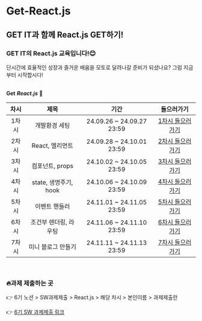 # Get-React.js
## GET IT과 함께 React.js GET하기!

### GET IT의 React.js 교육입니다!😊 

단시간에 효율적인 성장과 즐거운 배움을 모토로 달려나갈 준비가 되셨나요?
그럼 지금부터 시작합시다!
<br/><br/>

**Get** **_React.js_** 👊

|차시|제목|기간|들으러가기|
|:---:|:---:|:---:|:---:|
|1차시|개발환경 세팅|24.09.26 ~ 24.09.27 23:59|[1차시 들으러가기](https://github.com/getit-knu/Get-React.js/tree/main/1%EC%B0%A8%EC%8B%9C)|
|2차시|React, 엘리먼트|24.09.28 ~ 24.10.01 23:59|[2차시 들으러가기](https://github.com/getit-knu/Get-React.js/tree/main/2%EC%B0%A8%EC%8B%9C)|
|3차시|컴포넌트, props|24.10.02 ~ 24.10.05 23:59|[3차시 들으러가기](https://github.com/getit-knu/Get-React.js/tree/main/3%EC%B0%A8%EC%8B%9C)|
|4차시|state, 생명주기, hook|24.10.06 ~ 24.10.09 23:59|[4차시 들으러가기](https://github.com/getit-knu/Get-React.js/tree/main/4%EC%B0%A8%EC%8B%9C)|
|5차시|이벤트 핸들러|24.11.01 ~ 24.11.05 23:59|[5차시 들으러가기](https://github.com/getit-knu/Get-React.js/tree/main/5%EC%B0%A8%EC%8B%9C)|
|6차시|조건부 렌더링, 라우팅|24.11.06 ~ 24.11.10 23:59|[6차시 들으러가기](https://github.com/getit-knu/Get-React.js/tree/main/6%EC%B0%A8%EC%8B%9C)|
|7차시|미니 블로그 만들기|24.11.11 ~ 24.11.13 23:59|[7차시 들으러가기](https://github.com/getit-knu/Get-React.js/tree/main/7%EC%B0%A8%EC%8B%9C)|



<br/>

### 🔥과제 제출하는 곳 
👉 6기 노션 > SW과제제출 > React.js > 해당 차시 > 본인이름 > 과제제출란

👉 [6기 SW 과제제출 링크](https://www.notion.so/SW-8502eeef321b43e2ad13ece0f626be33)
